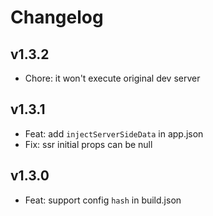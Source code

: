 # Changelog

## v1.3.2

- Chore: it won't execute original dev server

## v1.3.1

- Feat: add `injectServerSideData` in app.json
- Fix: ssr initial props can be null

## v1.3.0

- Feat: support config `hash` in build.json

